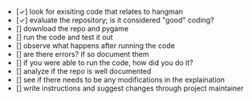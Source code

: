 - [✓] look for exisiting code that relates to hangman
- [✓] evaluate the repository; is it considered "good" coding? 
- [] download the repo and pygame
- [] run the code and test it out
- [] observe what happens after running the code
- [] are there errors? if so document them
- [] if you were able to run the code, how did you do it?
- [] analyze if the repo is well documented
- [] see if there needs to be any modifications in the explaination
- [] write instructions and suggest changes through project maintainer
